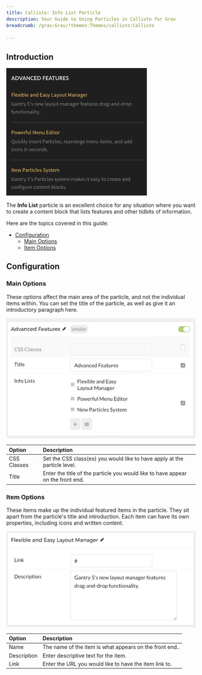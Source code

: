 ```yaml
---
title: Callisto: Info List Particle
description: Your Guide to Using Particles in Callisto for Grav
breadcrumb: /grav:Grav/!themes:Themes/callisto:Callisto

---
```


## Introduction

![](assets/particle_info1.jpeg)

The **Info List** particle is an excellent choice for any situation where you want to create a content block that lists features and other tidbits of information.

Here are the topics covered in this guide:

* [Configuration](#configuration)
    - [Main Options](#main-options)
    - [Item Options](#item-options)

## Configuration

### Main Options 

These options affect the main area of the particle, and not the individual items within. You can set the title of the particle, as well as give it an introductory paragraph here.

![](assets/particle_info2.jpeg)

| Option      | Description                                                                     |
| :-----      | :-----                                                                          |
| CSS Classes | Set the CSS class(es) you would like to have apply at the particle level.       |
| Title       | Enter the title of the particle you would like to have appear on the front end. |

### Item Options

These items make up the individual featured items in the particle. They sit apart from the particle's title and introduction. Each item can have its own properties, including icons and written content.

![](assets/particle_info3.jpeg)

| Option      | Description                                             |
| :-----      | :-----                                                  |
| Name        | The name of the item is what appears on the front end.. |
| Description | Enter descriptive text for the item.                    |
| Link        | Enter the URL you would like to have the item link to.  |


